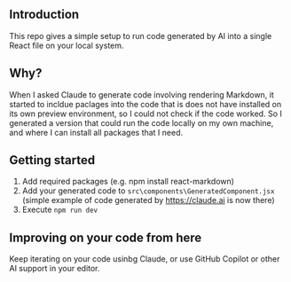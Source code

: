 ## Introduction

This repo gives a simple setup to run code generated by AI into a single React file on your local system.

## Why?

When I asked Claude to generate code involving rendering Markdown, it started to incldue paclages into the code that is does not have installed on its own preview environment, so I could not check if the code worked. So I generated a version that could run the code locally on my own machine, and where I can install all packages that I need.

## Getting started

1. Add required packages (e.g. npm install react-markdown)
2. Add your generated code to `src\components\GeneratedComponent.jsx` (simple example of code generated by https://claude.ai is now there)
3. Execute `npm run dev`

## Improving on your code from here

Keep iterating on your code usinbg Claude, or use GitHub Copilot or other AI support in your editor.